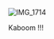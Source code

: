 ![IMG_1714](https://github.com/user-attachments/assets/28e6d2f1-2501-4f28-833d-e96f95275d4e)


Kaboom !!!
